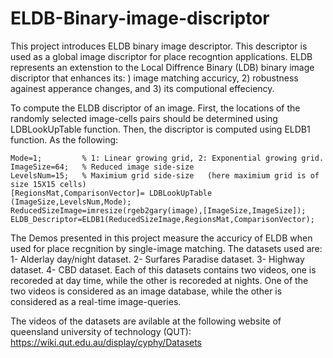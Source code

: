 # ELDB-Binary-image-discriptor
This project introduces ELDB binary image descriptor. This descriptor is used as a global image discriptor for place recogntion applications.
ELDB represents an extenstion to the Local Diffrence Binary (LDB) binary image discriptor that enhances its: ) image matching accuricy, 2) robustness againest apperance changes, and 3) its computional effeciency.

To compute the ELDB discriptor of an image. First, the locations of the randomly selected image-cells pairs should be determined using LDBLookUpTable function. Then, the discriptor is computed using ELDB1 function. As the following:

```
Mode=1;         % 1: Linear growing grid, 2: Exponential growing grid.
ImageSize=64;   % Reduced image side-size
LevelsNum=15;   % Maximium grid side-size   (here maximium grid is of size 15X15 cells)
[RegionsMat,ComparisonVector]= LDBLookUpTable (ImageSize,LevelsNum,Mode);
ReducedSizeImage=imresize(rgeb2gary(image),[ImageSize,ImageSize]);
ELDB_Descriptor=ELDB1(ReducedSizeImage,RegionsMat,ComparisonVector);
```

The Demos presented in this project measure the accuricy of ELDB when used for place recgnition by single-image matching. The datasets used are:
1- Alderlay day/night dataset.
2- Surfares Paradise dataset.
3- Highway dataset.
4- CBD dataset.
Each of this datasets contains two videos, one is recoreded at day time, while the other is recoreded at nights. One of the two videos is considered as an image database, while the other is considered as a real-time image-queries.

The videos of the datasets are avilable at the following website of queensland university of technology (QUT):
https://wiki.qut.edu.au/display/cyphy/Datasets


